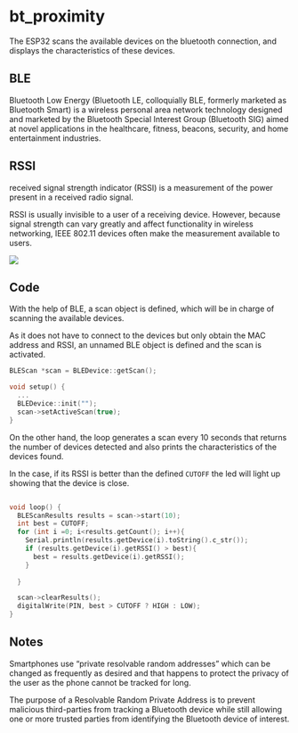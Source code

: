 # bt_proximity

The ESP32 scans the available devices on the bluetooth connection, and displays the characteristics of these devices.

## BLE

Bluetooth Low Energy (Bluetooth LE, colloquially BLE, formerly marketed as Bluetooth Smart) is a wireless personal area network technology designed and marketed by the Bluetooth Special Interest Group (Bluetooth SIG) aimed at novel applications in the healthcare, fitness, beacons, security, and home entertainment industries. 

## RSSI

received signal strength indicator (RSSI) is a measurement of the power present in a received radio signal.

RSSI is usually invisible to a user of a receiving device. However, because signal strength can vary greatly and affect functionality in wireless networking, IEEE 802.11 devices often make the measurement available to users. 

<img src="https://www.speedtest.pl/wiadomosci/wp-content/uploads/2018/02/rssi-signal-thresholds.jpg">

## Code 

With the help of BLE, a scan object is defined, which will be in charge of scanning the available devices.

As it does not have to connect to the devices but only obtain the MAC address and RSSI, an unnamed BLE object is defined and the scan is activated.

```C
BLEScan *scan = BLEDevice::getScan();

void setup() {
  ...
  BLEDevice::init("");
  scan->setActiveScan(true);
}
```

On the other hand, the loop generates a scan every 10 seconds that returns the number of devices detected and also prints the characteristics of the devices found. 

In the case, if its RSSI is better than the defined `CUTOFF` the led will light up showing that the device is close. 

```C

void loop() {
  BLEScanResults results = scan->start(10);
  int best = CUTOFF;
  for (int i =0; i<results.getCount(); i++){
    Serial.println(results.getDevice(i).toString().c_str());
    if (results.getDevice(i).getRSSI() > best){
      best = results.getDevice(i).getRSSI();
    }
    
  }

  scan->clearResults();
  digitalWrite(PIN, best > CUTOFF ? HIGH : LOW);
}
```

## Notes

Smartphones use “private resolvable random addresses” which can be changed as frequently as desired and that happens to protect the privacy of the user as the phone cannot be tracked for long.

The purpose of a Resolvable Random Private Address is to prevent malicious third-parties from tracking a Bluetooth device while still allowing one or more trusted parties from identifying the Bluetooth device of interest.
